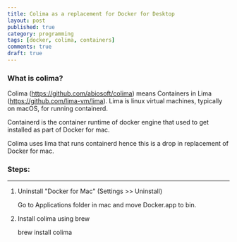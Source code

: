 ```yaml
---
title: Colima as a replacement for Docker for Desktop
layout: post
published: true
category: programming
tags: [docker, colima, containers]
comments: true
draft: true
---
```


### What is colima?

Colima (https://github.com/abiosoft/colima) means Containers in Lima (https://github.com/lima-vm/lima). Lima is linux virtual machines, typically on macOS, for running containerd.

Containerd is the container runtime of docker engine that used to get installed as part of Docker for mac.

Colima uses lima that runs containerd hence this is a drop in replacement of Docker for mac.

### Steps:
---

1) Uninstall "Docker for Mac" (Settings >> Uninstall)

    Go to Applications folder in mac and move Docker.app to bin.

2) Install colima using brew

	brew install colima